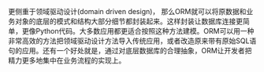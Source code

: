 
更侧重于领域驱动设计(domain driven design)，  那么ORM就可以将原数据和业务对象的底层的模式和结构大部分细节都封装起来。这样封装让数据库连接更简单，更像Python代码。大多数应用都更适合按照这种方法建模。ORM可以用一种非常高效的方法把领域驱动设计方法导入传统应用，或者改造原来带有原始SQL语句的应用。还有一个好处就是，通过对底层数据库的合理抽象，ORM让开发者把精力更多地集中在业务流程的实现上。